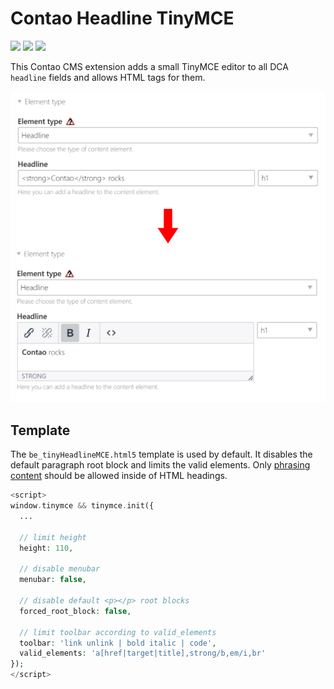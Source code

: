 Contao Headline TinyMCE
============
[![](https://img.shields.io/packagist/v/postyou/headline-tiny-mce.svg)](https://packagist.org/packages/postyou/headline-tiny-mce)
[![](https://img.shields.io/packagist/l/postyou/headline-tiny-mce.svg)](https://packagist.org/packages/postyou/headline-tiny-mce)
[![](https://img.shields.io/packagist/dt/postyou/headline-tiny-mce.svg)](https://packagist.org/packages/postyou/headline-tiny-mce)

This Contao CMS extension adds a small TinyMCE editor to all DCA `headline` fields and allows HTML tags for them.

![](docs/tinyMCE-editor.png)

## Template
The `be_tinyHeadlineMCE.html5` template is used by default. It disables the default paragraph root block and limits the valid elements. Only [phrasing content](https://www.w3.org/TR/2014/REC-html5-20141028/dom.html#phrasing-content-1) should be allowed inside of HTML headings.
```php
<script>
window.tinymce && tinymce.init({
  ...

  // limit height
  height: 110,

  // disable menubar
  menubar: false,

  // disable default <p></p> root blocks
  forced_root_block: false,

  // limit toolbar according to valid_elements
  toolbar: 'link unlink | bold italic | code',
  valid_elements: 'a[href|target|title],strong/b,em/i,br'
});
</script>
```
